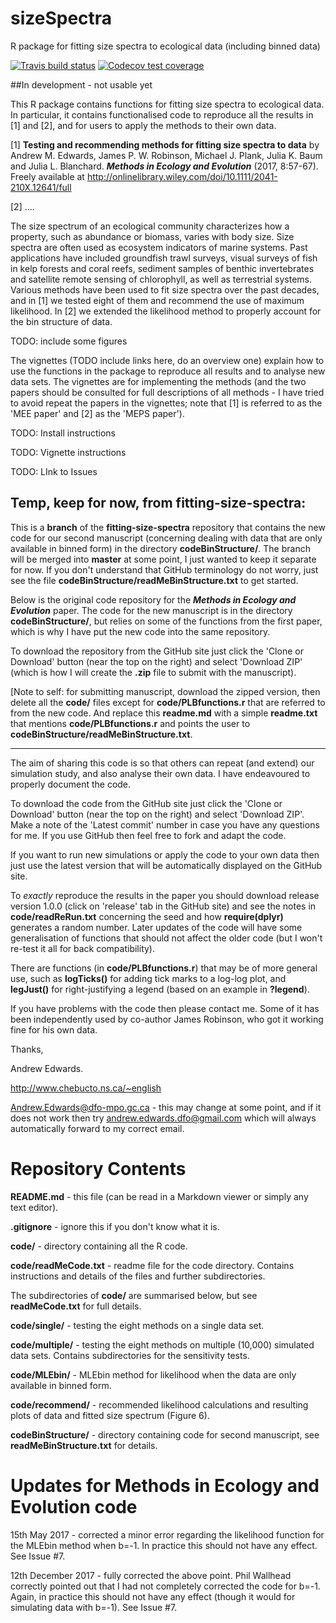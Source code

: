 # sizeSpectra
R package for fitting size spectra to ecological data (including binned data)

 <!-- badges: start -->
  [![Travis build status](https://travis-ci.org/andrew-edwards/sizeSpectra.svg?branch=master)](https://travis-ci.org/andrew-edwards/sizeSpectra)
  [![Codecov test coverage](https://codecov.io/gh/andrew-edwards/sizeSpectra/branch/master/graph/badge.svg)](https://codecov.io/gh/andrew-edwards/sizeSpectra?branch=master)
  <!-- badges: end -->

##In development - not usable yet

This R package contains functions for fitting size spectra to ecological data. In particular, it contains functionalised code to reproduce all the results in [1] and [2], and for users to apply the methods to their own data.

[1] **Testing and recommending methods for fitting size spectra to data** by Andrew M. Edwards, James P. W. Robinson, Michael J. Plank, Julia K. Baum and Julia L. Blanchard. ***Methods in Ecology and Evolution*** (2017, 8:57-67). Freely available at <http://onlinelibrary.wiley.com/doi/10.1111/2041-210X.12641/full>

[2] ....

The size spectrum of an ecological community characterizes how a property, such as abundance or biomass, varies with body size. Size spectra are often used as ecosystem indicators of marine systems. Past applications have included groundfish trawl surveys, visual surveys of fish in kelp forests and coral reefs, sediment samples of benthic invertebrates and satellite remote sensing of chlorophyll, as well as terrestrial systems. Various methods have been used to fit size spectra over the past decades, and in [1] we tested eight of them and recommend the use of maximum likelihood. In [2] we extended the likelihood method to properly account for the bin structure of data.

TODO: include some figures

The vignettes (TODO include links here, do an overview one) explain how to use the functions in the package to reproduce all results and to analyse new data sets. The vignettes are for implementing the methods (and the two papers should be consulted for full descriptions of all methods - I have tried to avoid repeat the papers in the vignettes; note that [1] is referred to as the 'MEE paper' and [2] as the 'MEPS paper').

TODO: Install instructions

TODO: Vignette instructions

TODO: LInk to Issues




## Temp, keep for now, from **fitting-size-spectra**:

This is a **branch** of the **fitting-size-spectra** repository that contains the new code for our second manuscript (concerning dealing with data that are only available in binned form) in the directory **codeBinStructure/**. The branch will be merged into **master** at some point, I just wanted to keep it separate for now. If you don't understand that GitHub terminology do not worry, just see the file 
**codeBinStructure/readMeBinStructure.txt** to get started. 

Below is the original code repository for the ***Methods in Ecology and Evolution*** paper. The code for the new manuscript is in the directory **codeBinStructure/**, but relies on some of the functions from the first paper, which is why I have put the new code into the same repository.

To download the repository from the GitHub site just click the 'Clone or Download' button (near the top on the right) and select 'Download ZIP' (which is how I will create the **.zip** file to submit with the manuscript).

[Note to self: for submitting manuscript, download the zipped version, then delete all the **code/** files except for **code/PLBfunctions.r** that are referred to from the new code. And replace this **readme.md** with a simple **readme.txt** that mentions **code/PLBfunctions.r** and points the user to 
**codeBinStructure/readMeBinStructure.txt**.

---


The aim of sharing this code is so that others can repeat (and extend) our simulation study, and also analyse their own data. I have endeavoured to properly document the code.

To download the code from the GitHub site just click the 'Clone or Download' button (near the top on the right) and select 'Download ZIP'. Make a note of the 'Latest commit' number in case you have any questions for me. If you use GitHub then feel free to fork and adapt the code.

If you want to run new simulations or apply the code to your own data then just use the latest version that will be automatically displayed on the GitHub site.

To *exactly* reproduce the results in the paper
you should download release version 1.0.0 (click on 'release' tab in the GitHub site) and see the notes in **code/readReRun.txt** concerning the seed and how **require(dplyr)** generates a random number. Later updates of the code will have some generalisation of functions that should not affect the older code (but I won't re-test it all for back compatibility). 

There are functions (in **code/PLBfunctions.r**) that may be of more general use, such as **logTicks()** for adding tick marks to a log-log plot, and **legJust()** for right-justifying a legend (based on an example in **?legend**). 

If you have problems with the code then please contact me. Some of it has been independently used by co-author James Robinson, who got it working fine for his own data.

Thanks,

Andrew Edwards. 

<http://www.chebucto.ns.ca/~english>

Andrew.Edwards@dfo-mpo.gc.ca - this may change at some point, and if it does not work then try andrew.edwards.dfo@gmail.com which will always automatically forward to my correct email.

# Repository Contents

**README.md** - this file (can be read in a Markdown viewer or simply any text editor).

**.gitignore** - ignore this if you don't know what it is.

**code/** - directory containing all the R code.

**code/readMeCode.txt** - readme file for the code directory. Contains instructions and details of the files and further subdirectories.

The subdirectories of **code/** are summarised below, but see **readMeCode.txt** for full details.

**code/single/** - testing the eight methods on a single data set.

**code/multiple/** - testing the eight methods on multiple (10,000) simulated data sets. Contains subdirectories for the sensitivity tests.

**code/MLEbin/** - MLEbin method for likelihood when the data are only available in binned form.

**code/recommend/** - recommended likelihood calculations and resulting plots of data and fitted size spectrum (Figure 6).

**codeBinStructure/** - directory containing code for second manuscript, see **readMeBinStructure.txt** for details.

# Updates for Methods in Ecology and Evolution code
 
15th May 2017 - corrected a minor error regarding the likelihood function for the MLEbin method when b=-1. In practice this should not have any effect. See Issue #7.

12th December 2017 - fully corrected the above point. Phil Wallhead correctly pointed out that I had not completely corrected the code for b=-1. Again, in practice this should not have any effect (though it would for simulating data with b=-1). See Issue #7.


